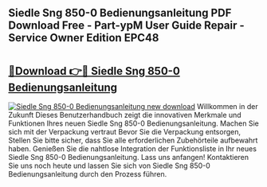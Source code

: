 ## Siedle Sng 850-0 Bedienungsanleitung PDF Download Free - Part-ypM User Guide Repair - Service Owner Edition EPC48

# <h2><a href="http://df5xoy.blite.top/?on=Siedle+Sng+850-0+Bedienungsanleitung">🔗Download 👉🔴 Siedle Sng 850-0 Bedienungsanleitung</a></h2>

[![Siedle Sng 850-0 Bedienungsanleitung new download](https://i.imgur.com/lujVjoI.png)](http://df5xoy.blite.top/?on=Siedle+Sng+850-0+Bedienungsanleitung)
Willkommen in der Zukunft Dieses Benutzerhandbuch zeigt die innovativen Merkmale und Funktionen Ihres neuen Siedle Sng 850-0 Bedienungsanleitung. Machen Sie sich mit der Verpackung vertraut Bevor Sie die Verpackung entsorgen, Stellen Sie bitte sicher, dass Sie alle erforderlichen Zubehörteile aufbewahrt haben. Genießen Sie die nahtlose Integration der Funktionsliste in Ihr neues Siedle Sng 850-0 Bedienungsanleitung. Lass uns anfangen! Kontaktieren Sie uns noch heute und lassen Sie sich von Siedle Sng 850-0 Bedienungsanleitung durch den Prozess führen.
